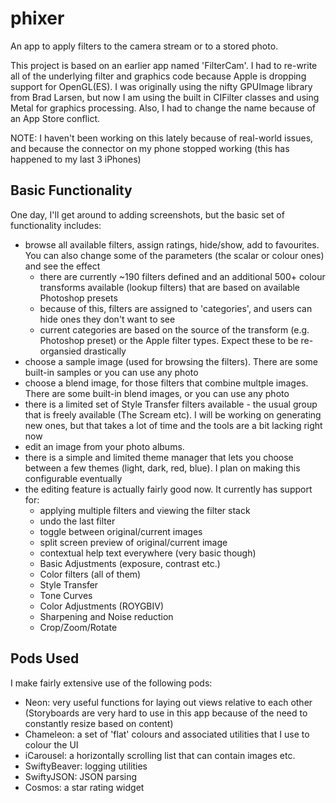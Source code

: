 
# phixer

An app to apply filters to the camera stream or to a stored photo.

This project is based on an earlier app named 'FilterCam'. I had to re-write all of the underlying filter and graphics code because Apple is dropping support for OpenGL(ES). 
I was originally using the nifty GPUImage library from Brad Larsen, but now I am using the built in CIFilter classes and using Metal for graphics processing. 
Also, I had to change the name because of an App Store conflict.


NOTE: I haven't been working on this lately because of real-world issues, and because the connector on my phone stopped working (this has happened to my last 3 iPhones)


## Basic Functionality

One day, I'll get around to adding screenshots, but the basic set of functionality includes:


- browse all available filters, assign ratings, hide/show, add to favourites. You can also change some of the parameters (the scalar or colour ones) and see the effect
    - there are currently ~190 filters defined and an additional 500+ colour transforms available (lookup filters) that are based on available Photoshop presets
    - because of this, filters are assigned to 'categories', and users can hide ones they don't want to see
    - current categories are based on the source of the transform (e.g. Photoshop preset) or the Apple filter types. Expect these to be re-organsied drastically
- choose a sample image (used for browsing the filters). There are some built-in samples or you can use any photo
- choose a blend image, for those filters that combine multple images. There are some built-in blend images, or you can use any photo
- there is a limited set of Style Transfer filters available - the usual group that is freely available (The Scream etc). I will be working on generating new ones, but that takes a lot of time and the tools are a bit lacking right now
- edit an image from your photo albums. 
- there is a simple and limited theme manager that lets you choose between a few themes (light, dark, red, blue). I plan on making this configurable eventually
- the editing feature is actually fairly good now. It currently has support for:
    - applying multiple filters and viewing the filter stack
    - undo the last filter
    - toggle between original/current images
    - split screen preview of original/current image
    - contextual help text everywhere (very basic though) 
    - Basic Adjustments (exposure, contrast etc.)
    - Color filters (all of them)
    - Style Transfer
    - Tone Curves
    - Color Adjustments (ROYGBIV)
    - Sharpening and Noise reduction
    - Crop/Zoom/Rotate

## Pods Used
I make fairly extensive use of the following pods:

- Neon: very useful functions for laying out views relative to each other (Storyboards are very hard to use in this app because of the need to constantly resize based on content)
- Chameleon: a set of 'flat' colours and associated utilities that I use to colour the UI
- iCarousel: a horizontally scrolling list that can contain images etc.
- SwiftyBeaver: logging utilities
- SwiftyJSON: JSON parsing
- Cosmos: a star rating widget

